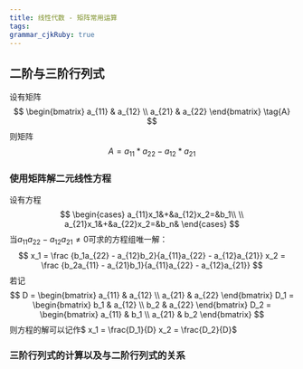 ```yaml
---
title: 线性代数 - 矩阵常用运算
tags: 
grammar_cjkRuby: true
---
```

## 二阶与三阶行列式
设有矩阵
$$
 \begin{bmatrix}
   a_{11} & a_{12}  \\
   a_{21} & a_{22} 
  \end{bmatrix} \tag{A}
$$
则矩阵 
$$ A = a_{11}* a_{22}  - a_{12}* a_{21}$$

### 使用矩阵解二元线性方程
设有方程
$$
   \begin{cases} 
		a_{11}x_1&+&a_{12}x_2=&b_1\\
		\\
		a_{21}x_1&+&a_{22}x_2=&b_n&			
	\end{cases}
$$
当$a_{11}a_{22} - a_{12}a_{21}  \neq 0$可求的方程组唯一解：
$$
x_1 = \frac {b_1a_{22} - a_{12}b_2}{a_{11}a_{22} - a_{12}a_{21}}   
x_2 = \frac {b_2a_{11} - a_{21}b_1}{a_{11}a_{22} - a_{12}a_{21}}
$$
若记$$
D = \begin{bmatrix}
   a_{11} & a_{12}  \\
   a_{21} & a_{22} 
  \end{bmatrix} 
  D_1 = \begin{bmatrix}
   b_1 & a_{12}  \\
   b_2 & a_{22} 
  \end{bmatrix} 
  D_2 = \begin{bmatrix}
   a_{11} & b_1  \\
   a_{21} & b_2 
  \end{bmatrix} 
  $$
  则方程的解可以记作$ x_1 = \frac{D_1}{D}   x_2  = \frac{D_2}{D}$
  
  ### 三阶行列式的计算以及与二阶行列式的关系